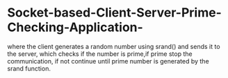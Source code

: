 # Socket-based-Client-Server-Prime-Checking-Application-
where the client generates a random number using srand() and sends it to the server, which checks if the number is prime,if prime stop the communication, if not continue until  prime number is generated by the srand function.
